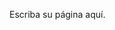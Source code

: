 <!-- 
.. title: Técnicas de selección y renovación vehicular
.. slug: tsrv
.. date: 2017-02-05 11:19:00 UTC-06:00
.. tags: 
.. category: 
.. link: 
.. description: 
.. type: text
-->

Escriba su página aquí.
